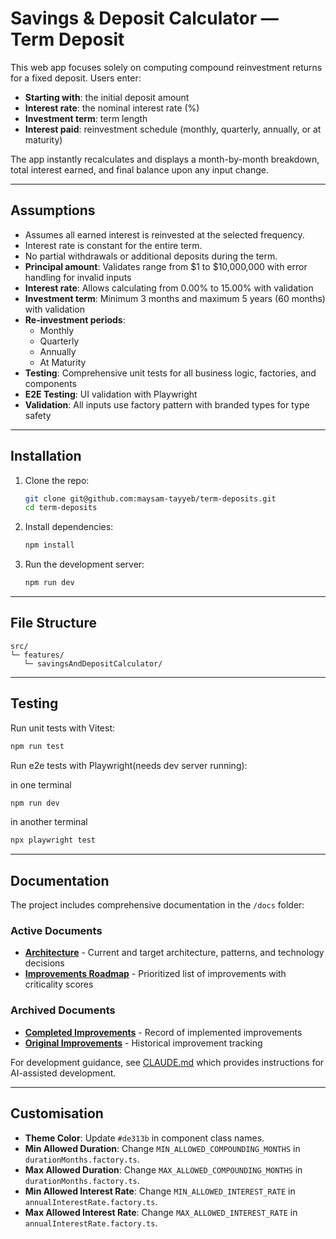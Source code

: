 # Savings & Deposit Calculator — Term Deposit 

This web app focuses solely on computing compound reinvestment returns for a fixed deposit. Users enter:

* **Starting with**: the initial deposit amount
* **Interest rate**: the nominal interest rate (%)
* **Investment term**: term length
* **Interest paid**: reinvestment schedule (monthly, quarterly, annually, or at maturity)

The app instantly recalculates and displays a month-by-month breakdown, total interest earned, and final balance upon any input change.

---

## Assumptions

* Assumes all earned interest is reinvested at the selected frequency.
* Interest rate is constant for the entire term.
* No partial withdrawals or additional deposits during the term.
* **Principal amount**: Validates range from $1 to $10,000,000 with error handling for invalid inputs
* **Interest rate**: Allows calculating from 0.00% to 15.00% with validation
* **Investment term**: Minimum 3 months and maximum 5 years (60 months) with validation
* **Re-investment periods**: 
  * Monthly
  * Quarterly
  * Annually
  * At Maturity
* **Testing**: Comprehensive unit tests for all business logic, factories, and components
* **E2E Testing**: UI validation with Playwright
* **Validation**: All inputs use factory pattern with branded types for type safety

---

## Installation

1. Clone the repo:

   ```bash
   git clone git@github.com:maysam-tayyeb/term-deposits.git
   cd term-deposits
   ```

2. Install dependencies:

   ```bash
   npm install
   ```

3. Run the development server:

   ```bash
   npm run dev
   ```

---

## File Structure

```
src/
└─ features/
   └─ savingsAndDepositCalculator/
```

---

## Testing

Run unit tests with Vitest:

```bash
npm run test
```

Run e2e tests with Playwright(needs dev server running):

in one terminal
```bash
npm run dev
```
in another terminal
```bash
npx playwright test
```

---

## Documentation

The project includes comprehensive documentation in the `/docs` folder:

### Active Documents
* **[Architecture](docs/ARCHITECTURE.md)** - Current and target architecture, patterns, and technology decisions
* **[Improvements Roadmap](docs/IMPROVEMENTS-V2.md)** - Prioritized list of improvements with criticality scores

### Archived Documents
* **[Completed Improvements](docs/archive/IMPROVEMENTS-COMPLETED.md)** - Record of implemented improvements
* **[Original Improvements](docs/archive/IMPROVEMENTS-ORIGINAL.md)** - Historical improvement tracking

For development guidance, see [CLAUDE.md](CLAUDE.md) which provides instructions for AI-assisted development.

---

## Customisation

* **Theme Color**: Update `#de313b` in component class names.
* **Min Allowed Duration**: Change `MIN_ALLOWED_COMPOUNDING_MONTHS` in `durationMonths.factory.ts`.
* **Max Allowed Duration**: Change `MAX_ALLOWED_COMPOUNDING_MONTHS` in `durationMonths.factory.ts`.
* **Min Allowed Interest Rate**: Change `MIN_ALLOWED_INTEREST_RATE` in `annualInterestRate.factory.ts`.
* **Max Allowed Interest Rate**: Change `MAX_ALLOWED_INTEREST_RATE` in `annualInterestRate.factory.ts`.
